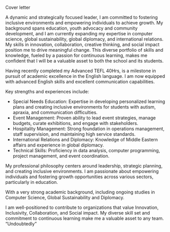 Cover letter
 
A dynamic and strategically focused leader, I am committed to fostering inclusive environments and empowering individuals to achieve growth.  My background spans education, youth advocacy and community development, and I am currently expanding my expertise in computer science, global sustainability, global diplomacy, and international relations.  My skills in innovation, collaboration, creative thinking, and social impact position me to drive meaningful change.  This diverse portfolio of skills and knowledge, fueled by a passion for continuous learning, makes me confident that I will be a valuable asset to both the school and its students.

Having recently completed my Advanced TEFL 40Hrs, is a milestone in pursuit of academic excellence in the English language.  I am now equipped with advanced English skills and excellent communication capabilities.

Key strengths and experiences include:
  * Special Needs Education: Expertise in developing personalized learning plans and creating inclusive environments for students with autism, apraxia, and communication difficulties.
  * Event Management: Proven ability to lead event strategies, manage budgets, curate exhibitions, and engage with stakeholders.
  * Hospitality Management: Strong foundation in operations management, staff supervision, and maintaining high service standards.
  * International Relations and Diplomacy: Knowledge of Middle Eastern affairs and experience in global diplomacy.
  * Technical Skills: Proficiency in data analysis, computer programming, project management, and event coordination.

My professional philosophy centers around leadership, strategic planning, and creating inclusive environments. I am passionate about empowering individuals and fostering growth opportunities across various sectors, particularly in education.

With a very strong academic background, including ongoing studies in Computer Science, Global Sustainability and Diplomacy. 

I am well-positioned to contribute to organizations that value Innovation, Inclusivity, Collaboration, and Social impact. My diverse skill set and commitment to continuous learning make me a valuable asset to any team. “Undoubtedly” 

